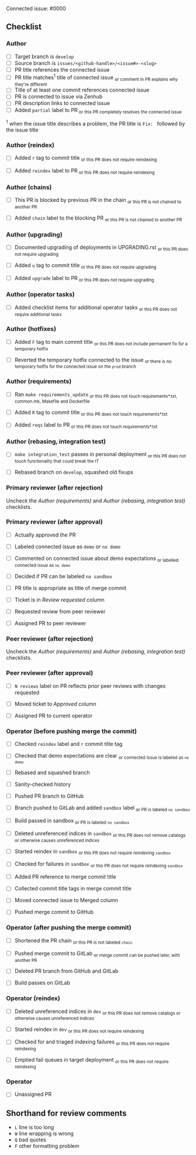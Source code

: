 <!-- 
This is the PR template for regular PRs against `develop`. Edit the URL in your 
browser's location bar, appending either `&template=promotion.md`, 
`&template=hotfix.md`, `&template=backport.md` or `&template=gitlab.md` to
switch the template.
-->

Connected issue: #0000


## Checklist


### Author

- [ ] Target branch is `develop`
- [ ] Source branch is `issues/<github-handle>/<issue#>-<slug>`
- [ ] PR title references the connected issue
- [ ] PR title matches<sup>1</sup> title of connected issue         <sub>or comment in PR explains why they're different</sub>
- [ ] Title of at least one commit references connected issue
- [ ] PR is connected to issue via Zenhub 
- [ ] PR description links to connected issue
- [ ] Added `partial` label to PR                                    <sub>or this PR completely resolves the connected issue</sub>

<sup>1</sup> when the issue title describes a problem, the PR title is `Fix: ` followed by the issue title   


### Author (reindex)

- [ ] Added `r` tag to commit title                                 <sub>or this PR does not require reindexing</sub>
- [ ] Added `reindex` label to PR                                   <sub>or this PR does not require reindexing</sub>


### Author (chains)

- [ ] This PR is blocked by previous PR in the chain                <sub>or this PR is not chained to another PR</sub>
- [ ] Added `chain` label to the blocking PR                        <sub>or this PR is not chained to another PR</sub>


### Author (upgrading)

- [ ] Documented upgrading of deployments in UPGRADING.rst          <sub>or this PR does not require upgrading</sub>
- [ ] Added `u` tag to commit title                                 <sub>or this PR does not require upgrading</sub>
- [ ] Added `upgrade` label to PR                                   <sub>or this PR does not require upgrading</sub>


### Author (operator tasks)

- [ ] Added checklist items for additional operator tasks           <sub>or this PR does not require additional tasks</sub>


### Author (hotfixes)

- [ ] Added `F` tag to main commit title                            <sub>or this PR does not include permanent fix for a temporary hotfix</sub>
- [ ] Reverted the temporary hotfix connected to the issue          <sub>or there is no temporary hotfix for the connected issue on the `prod` branch</sub>


### Author (requirements)

- [ ] Ran `make requirements_update`                                <sub>or this PR does not touch requirements*.txt, common.mk, Makefile and Dockerfile</sub>
- [ ] Added `R` tag to commit title                                 <sub>or this PR does not touch requirements*.txt</sub>
- [ ] Added `reqs` label to PR                                      <sub>or this PR does not touch requirements*.txt</sub>


### Author (rebasing, integration test)

- [ ] `make integration_test` passes in personal deployment         <sub>or this PR does not touch functionality that could break the IT</sub>
- [ ] Rebased branch on `develop`, squashed old fixups


### Primary reviewer (after rejection)

Uncheck the *Author (requirements)* and *Author (rebasing, integration test)* 
checklists.


### Primary reviewer (after approval)

- [ ] Actually approved the PR
- [ ] Labeled connected issue as `demo` or `no demo`
- [ ] Commented on connected issue about demo expectations          <sub>or labelled connected issue as `no demo`</sub>
- [ ] Decided if PR can be labeled `no sandbox`
- [ ] PR title is appropriate as title of merge commit
- [ ] Ticket is in *Review requested* column
- [ ] Requested review from peer reviewer
- [ ] Assigned PR to peer reviewer


### Peer reviewer (after rejection)

Uncheck the *Author (requirements)* and *Author (rebasing, integration test)* 
checklists.


### Peer reviewer (after approval)

- [ ] `N reviews` label on PR reflects prior peer reviews with changes requested
- [ ] Moved ticket to *Approved* column
- [ ] Assigned PR to current operator


### Operator (before pushing merge the commit)

- [ ] Checked `reindex` label and `r` commit title tag
- [ ] Checked that demo expectations are clear                      <sub>or connected issue is labeled as `no demo`</sub>
- [ ] Rebased and squashed branch
- [ ] Sanity-checked history
- [ ] Pushed PR branch to GitHub
- [ ] Branch pushed to GitLab and added `sandbox` label             <sub>or PR is labeled `no sandbox`</sub>
- [ ] Build passed in sandbox                                       <sub>or PR is labeled `no sandbox`</sub>
- [ ] Deleted unreferenced indices in `sandbox`                     <sub>or this PR does not remove catalogs or otherwise causes unreferenced indices</sub> 
- [ ] Started reindex in `sandbox`                                  <sub>or this PR does not require reindexing `sandbox`</sub>
- [ ] Checked for failures in `sandbox`                             <sub>or this PR does not require reindexing `sandbox`</sub>
- [ ] Added PR reference to merge commit title
- [ ] Collected commit title tags in merge commit title
- [ ] Moved connected issue to Merged column
- [ ] Pushed merge commit to GitHub


### Operator (after pushing the merge commit)

- [ ] Shortened the PR chain                                        <sub>or this PR is not labeled `chain`</sub>
- [ ] Pushed merge commit to GitLab                                 <sub>or merge commit can be pushed later, with another PR</sub>
- [ ] Deleted PR branch from GitHub and GitLab
- [ ] Build passes on GitLab


### Operator (reindex) 

- [ ] Deleted unreferenced indices in `dev`                         <sub>or this PR does not remove catalogs or otherwise causes unreferenced indices</sub> 
- [ ] Started reindex in `dev`                                      <sub>or this PR does not require reindexing</sub>
- [ ] Checked for and triaged indexing failures                     <sub>or this PR does not require reindexing</sub>
- [ ] Emptied fail queues in target deployment                      <sub>or this PR does not require reindexing</sub>


### Operator

- [ ] Unassigned PR


## Shorthand for review comments

- `L` line is too long
- `W` line wrapping is wrong
- `Q` bad quotes
- `F` other formatting problem
